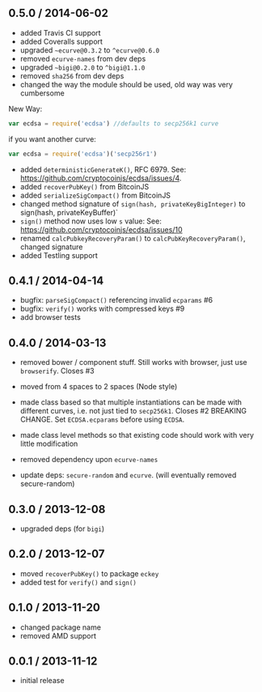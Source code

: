0.5.0 / 2014-06-02
------------------
* added Travis CI support
* added Coveralls support
* upgraded `~ecurve@0.3.2` to `^ecurve@0.6.0`
* removed `ecurve-names` from dev deps
* upgraded `~bigi@0.2.0` to `^bigi@1.1.0`
* removed `sha256` from dev deps
* changed the way the module should be used, old way was very cumbersome

New Way:

```js
var ecdsa = require('ecdsa') //defaults to secp256k1 curve
```

if you want another curve:

```js
var ecdsa = require('ecdsa')('secp256r1')
```

* added `deterministicGenerateK()`, RFC 6979. See: https://github.com/cryptocoinjs/ecdsa/issues/4.
* added `recoverPubKey()` from BitcoinJS
* added `serializeSigCompact()` from BitcoinJS
* changed method signature of `sign(hash, privateKeyBigInteger)` to sign(hash, privateKeyBuffer)`
* `sign()` method now uses low `s` value: See: https://github.com/cryptocoinjs/ecdsa/issues/10
* renamed `calcPubkeyRecoveryParam()` to `calcPubKeyRecoveryParam()`, changed signature
* added Testling support 


0.4.1 / 2014-04-14
------------------
* bugfix: `parseSigCompact()` referencing invalid `ecparams` #6
* bugfix: `verify()` works with compressed keys #9
* add browser tests

0.4.0 / 2014-03-13
------------------
* removed bower / component stuff. Still works with browser, just use `browserify`. Closes #3
* moved from 4 spaces to 2 spaces (Node style)
* made class based so that multiple instantiations can be made with different curves, i.e. not just tied to `secp256k1`. Closes #2 
  BREAKING CHANGE. Set `ECDSA.ecparams` before using `ECDSA`.

* made class level methods so that existing code should work with very little modification
* removed dependency upon `ecurve-names`
* update deps: `secure-random` and `ecurve`. (will eventually removed secure-random)

0.3.0 / 2013-12-08
------------------
* upgraded deps (for `bigi`)

0.2.0 / 2013-12-07
------------------
* moved `recoverPubKey()` to package `eckey`
* added test for `verify()` and `sign()`

0.1.0 / 2013-11-20
------------------
* changed package name 
* removed AMD support


0.0.1 / 2013-11-12
------------------
* initial release